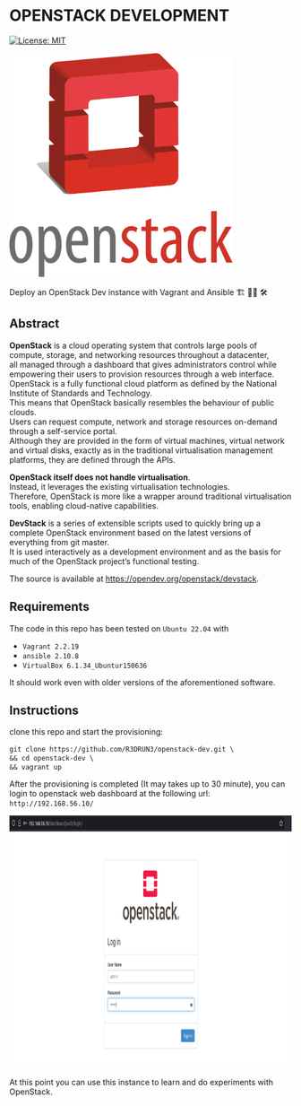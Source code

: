 # OPENSTACK DEVELOPMENT
[![License: MIT](https://img.shields.io/badge/License-MIT-yellow.svg)](https://opensource.org/licenses/MIT)

<p align="left">
  <img width="400" height="400" src="./images/openstack.svg">
</p>

Deploy an OpenStack Dev instance with Vagrant and Ansible 🏗️ 🧑‍🏭 🛠️

## Abstract

**OpenStack** is a cloud operating system that controls large pools of compute, storage, and networking resources throughout a datacenter,
<br>
all managed through a dashboard that gives administrators control while empowering their users to provision resources through a web interface.
<br> 
OpenStack is a fully functional cloud platform as defined by the National Institute of Standards and Technology. 
<br>
This means that OpenStack basically resembles the behaviour of public clouds. 
<br>
Users can request compute, network and storage resources on-demand through a self-service portal. 
<br>
Although they are provided in the form of virtual machines, virtual network and virtual disks, exactly as in the traditional virtualisation management platforms, they are defined through the APIs.

**OpenStack itself does not handle virtualisation**.
<br> 
Instead, it leverages the existing virtualisation technologies. 
<br>
Therefore, OpenStack is more like a wrapper around traditional virtualisation tools, enabling cloud-native capabilities.

**DevStack** is a series of extensible scripts used to quickly bring up a complete OpenStack environment based on the latest versions of everything 
from git master. 
<br>
It is used interactively as a development environment and as the basis for much of the OpenStack project’s functional testing.

The source is available at https://opendev.org/openstack/devstack.

## Requirements
The code in this repo has been tested on `Ubuntu 22.04` with
- `Vagrant 2.2.19`
- `ansible 2.10.8`
- `VirtualBox 6.1.34_Ubuntur150636`

It should work even with older versions of the aforementioned software.

## Instructions
clone this repo and start the provisioning:
```console
git clone https://github.com/R3DRUN3/openstack-dev.git \
&& cd openstack-dev \
&& vagrant up
```

After the provisioning is completed (It may takes up to 30 minute), you can login to openstack web dashboard at
the following url: 
<br>
`http://192.168.56.10/`

<p align="left">
  <img width="1000" height="450" src="./images/Horizon-Dashboard.png">
</p>

At this point you can use this instance to learn and do experiments with OpenStack.
